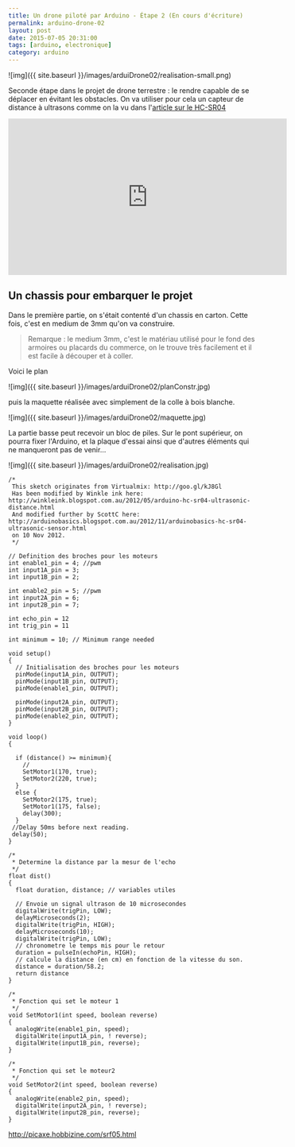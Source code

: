 ```yaml
---
title: Un drone piloté par Arduino - Étape 2 (En cours d'écriture)
permalink: arduino-drone-02
layout: post
date: 2015-07-05 20:31:00
tags: [arduino, electronique]
category: arduino
---
```

![img]({{ site.baseurl }}/images/arduiDrone02/realisation-small.png)

Seconde étape dans le projet de drone terrestre :
le rendre capable de se déplacer en évitant les obstacles.
On va utiliser pour cela un capteur de distance à ultrasons
comme on la vu dans l'[article sur le HC-SR04](http://npoulain.fr/mesureDeDistanceHC-SR04/)

<iframe width="560" height="315" src="https://www.youtube.com/embed/rV5qc04O71w" frameborder="0" allowfullscreen></iframe>


## Un chassis pour embarquer le projet

Dans le première partie, on s'était contenté d'un chassis en carton.
Cette fois, c'est en medium de 3mm qu'on va construire.

> Remarque : le medium 3mm, c'est le matériau utilisé pour le fond des
> armoires ou placards du commerce, on le trouve très facilement et il est
> facile à découper et à coller.

Voici le plan 

![img]({{ site.baseurl }}/images/arduiDrone02/planConstr.jpg)

puis la maquette réalisée avec simplement de la colle à bois blanche.

![img]({{ site.baseurl }}/images/arduiDrone02/maquette.jpg)

La partie basse peut recevoir un bloc de piles. Sur le pont supérieur, on pourra 
fixer l'Arduino, et la plaque d'essai ainsi
que d'autres éléments qui ne manqueront
pas de venir...

![img]({{ site.baseurl }}/images/arduiDrone02/realisation.jpg)

```
/*
 This sketch originates from Virtualmix: http://goo.gl/kJ8Gl
 Has been modified by Winkle ink here: http://winkleink.blogspot.com.au/2012/05/arduino-hc-sr04-ultrasonic-distance.html
 And modified further by ScottC here: http://arduinobasics.blogspot.com.au/2012/11/arduinobasics-hc-sr04-ultrasonic-sensor.html
 on 10 Nov 2012.
 */

// Definition des broches pour les moteurs
int enable1_pin = 4; //pwm
int input1A_pin = 3;
int input1B_pin = 2;
 
int enable2_pin = 5; //pwm
int input2A_pin = 6;
int input2B_pin = 7;
 
int echo_pin = 12
int trig_pin = 11

int minimum = 10; // Minimum range needed

void setup()
{
  // Initialisation des broches pour les moteurs
  pinMode(input1A_pin, OUTPUT);
  pinMode(input1B_pin, OUTPUT);
  pinMode(enable1_pin, OUTPUT);
 
  pinMode(input2A_pin, OUTPUT);
  pinMode(input2B_pin, OUTPUT);
  pinMode(enable2_pin, OUTPUT);
}
 
void loop()
{

  if (distance() >= minimum){
    // 
    SetMotor1(170, true);
    SetMotor2(220, true);
  }
  else {
    SetMotor2(175, true);
    SetMotor1(175, false);
    delay(300);
  }
 //Delay 50ms before next reading.
 delay(50);
}

/*
 * Determine la distance par la mesur de l'echo
 */
float dist()
{
  float duration, distance; // variables utiles

  // Envoie un signal ultrason de 10 microsecondes
  digitalWrite(trigPin, LOW); 
  delayMicroseconds(2); 
  digitalWrite(trigPin, HIGH);
  delayMicroseconds(10); 
  digitalWrite(trigPin, LOW);
  // chronometre le temps mis pour le retour
  duration = pulseIn(echoPin, HIGH);
  // calcule la distance (en cm) en fonction de la vitesse du son.
  distance = duration/58.2;
  return distance
}

/*
 * Fonction qui set le moteur 1
 */
void SetMotor1(int speed, boolean reverse)
{
  analogWrite(enable1_pin, speed);
  digitalWrite(input1A_pin, ! reverse);
  digitalWrite(input1B_pin, reverse);
}
 
/*
 * Fonction qui set le moteur2
 */
void SetMotor2(int speed, boolean reverse)
{
  analogWrite(enable2_pin, speed);
  digitalWrite(input2A_pin, ! reverse);
  digitalWrite(input2B_pin, reverse);
}
```

http://picaxe.hobbizine.com/srf05.html




